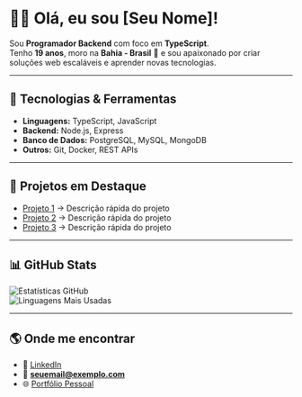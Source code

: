 # 👨‍💻 Olá, eu sou [Seu Nome]!

Sou **Programador Backend** com foco em **TypeScript**.  
Tenho **19 anos**, moro na **Bahia - Brasil** 🌴 e sou apaixonado por criar soluções web escaláveis e aprender novas tecnologias.

---

## 🚀 Tecnologias & Ferramentas

- **Linguagens:** TypeScript, JavaScript  
- **Backend:** Node.js, Express  
- **Banco de Dados:** PostgreSQL, MySQL, MongoDB  
- **Outros:** Git, Docker, REST APIs  

---

## 📂 Projetos em Destaque

- [Projeto 1](#) → Descrição rápida do projeto  
- [Projeto 2](#) → Descrição rápida do projeto  
- [Projeto 3](#) → Descrição rápida do projeto  

---

## 📊 GitHub Stats

![Estatísticas GitHub](https://github-readme-stats.vercel.app/api?username=SEU_USUARIO&show_icons=true&theme=tokyonight)  
![Linguagens Mais Usadas](https://github-readme-stats.vercel.app/api/top-langs/?username=SEU_USUARIO&layout=compact&theme=tokyonight)

---

## 🌎 Onde me encontrar

- 💼 [LinkedIn](#)  
- 📧 **seuemail@exemplo.com**  
- 🌐 [Portfólio Pessoal](#)  
